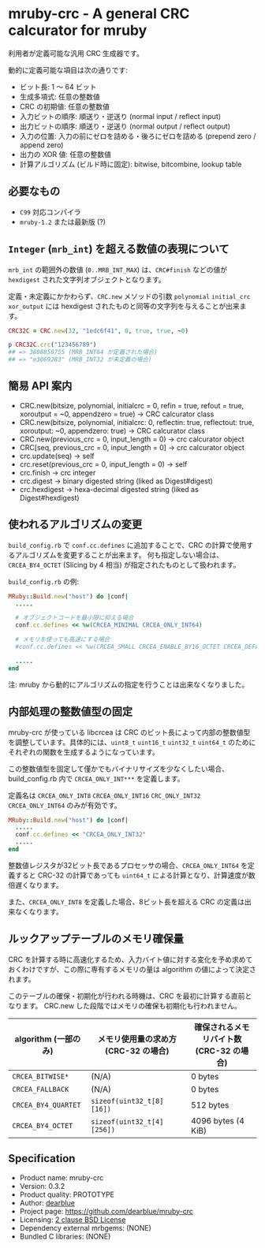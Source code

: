 # mruby-crc - A general CRC calcurator for mruby

利用者が定義可能な汎用 CRC 生成器です。

動的に定義可能な項目は次の通りです:

  * ビット長: 1 〜 64 ビット
  * 生成多項式: 任意の整数値
  * CRC の初期値: 任意の整数値
  * 入力ビットの順序: 順送り・逆送り (normal input / reflect input)
  * 出力ビットの順序: 順送り・逆送り (normal output / reflect output)
  * 入力の位置: 入力の前にゼロを詰める・後ろにゼロを詰める (prepend zero / append zero)
  * 出力の XOR 値: 任意の整数値
  * 計算アルゴリズム (ビルド時に固定): bitwise, bitcombine, lookup table


## 必要なもの

  * ``C99`` 対応コンパイラ
  * ``mruby-1.2`` または最新版 (?)


## `Integer` (`mrb_int`) を超える数値の表現について

`mrb_int` の範囲外の数値 (`0..MRB_INT_MAX`) は、`CRC#finish` などの値が `hexdigest` された文字列オブジェクトとなります。

定義・未定義にかかわらず、``CRC.new`` メソッドの引数 ``polynomial`` ``initial_crc`` ``xor_output`` には hexdigest されたものと同等の文字列を与えることが出来ます。

``` ruby
CRC32C = CRC.new(32, "1edc6f41", 0, true, true, ~0)

p CRC32C.crc("123456789")
## => 3808858755 (MRB_INT64 が定義された場合)
## => "e3069283" (MRB_INT32 が未定義の場合)
```

## 簡易 API 案内

  * CRC.new(bitsize, polynomial, initialcrc = 0, refin = true, refout = true, xoroutput = ~0, appendzero = true) -> CRC calcurator class
  * CRC.new(bitsize, polynomial, initialcrc: 0, reflectin: true, reflectout: true, xoroutput: ~0, appendzero: true) -> CRC calcurator class
  * CRC.new(previous_crc = 0, input_length = 0) -> crc calcurator object
  * CRC[seq, previous_crc = 0, input_length = 0] -> crc calcurator object
  * crc.update(seq) -> self
  * crc.reset(previous_crc = 0, input_length = 0) -> self
  * crc.finish -> crc integer
  * crc.digest -> binary digested string (liked as Digest#digest)
  * crc.hexdigest -> hexa-decimal digested string (liked as Digest#hexdigest)


## 使われるアルゴリズムの変更

``build_config.rb`` で ``conf.cc.defines`` に追加することで、CRC の計算で使用するアルゴリズムを変更することが出来ます。
何も指定しない場合は、``CRCEA_BY4_OCTET`` (Slicing by 4 相当) が指定されたものとして扱われます。

``build_config.rb`` の例:

```ruby
MRuby::Build.new("host") do |conf|
  .....

  # オブジェクトコードを最小限に抑える場合
  conf.cc.defines << %w(CRCEA_MINIMAL CRCEA_ONLY_INT64)

  # メモリを使っても高速にする場合
  #conf.cc.defines << %w(CRCEA_SMALL CRCEA_ENABLE_BY16_OCTET CRCEA_DEFAULT_ALGORITHM=CRCEA_BY16_OCTET)

  .....
end
```

注: mruby から動的にアルゴリズムの指定を行うことは出来なくなりました。


## 内部処理の整数値型の固定


mruby-crc が使っている libcrcea は CRC のビット長によって内部の整数値型を調整しています。具体的には、``uint8_t`` ``uint16_t`` ``uint32_t`` ``uint64_t`` のためにそれぞれの関数を生成するようになっています。

この整数値型を固定して僅かでもバイナリサイズを少なくしたい場合、build\_config.rb 内で ``CRCEA_ONLY_INT***`` を定義します。

定義名は ``CRCEA_ONLY_INT8`` ``CRCEA_ONLY_INT16`` ``CRC_ONLY_INT32`` ``CRCEA_ONLY_INT64`` のみが有効です。

```ruby:build_config.rb
MRuby::Build.new("host") do |conf|
  .....
  conf.cc.defines << "CRCEA_ONLY_INT32"
  .....
end
```

整数値レジスタが32ビット長であるプロセッサの場合、``CRCEA_ONLY_INT64`` を定義すると CRC-32 の計算であっても ``uint64_t`` による計算となり、計算速度が数倍遅くなります。

また、``CRCEA_ONLY_INT8`` を定義した場合、8ビット長を超える CRC の定義は出来なくなります。


## ルックアップテーブルのメモリ確保量

CRC を計算する時に高速化するため、入力バイト値に対する変化を予め求めておくわけですが、この際に専有するメモリの量は algorithm の値によって決定されます。

このテーブルの確保・初期化が行われる時機は、CRC を最初に計算する直前となります。
CRC.new した段階ではメモリの確保も初期化も行われません。

| algorithm (一部のみ) | メモリ使用量の求め方 (CRC-32 の場合) | 確保されるメモリバイト数 (CRC-32 の場合) |
| -------------------- | ------------------------------------ | ---------------------------------------- |
| `CRCEA_BITWISE*`     | (N/A)                                | 0 bytes                                  |
| `CRCEA_FALLBACK`     | (N/A)                                | 0 bytes                                  |
| `CRCEA_BY4_QUARTET`  | `sizeof(uint32_t[8][16])`            | 512 bytes                                |
| `CRCEA_BY4_OCTET`    | `sizeof(uint32_t[4][256])`           | 4096 bytes (4 KiB)                       |


## Specification

  * Product name: mruby-crc
  * Version: 0.3.2
  * Product quality: PROTOTYPE
  * Author: [dearblue](https://github.com/dearblue)
  * Project page: <https://github.com/dearblue/mruby-crc>
  * Licensing: [2 clause BSD License](LICENSE)
  * Dependency external mrbgems: (NONE)
  * Bundled C libraries: (NONE)

